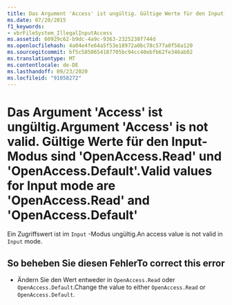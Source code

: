 ```yaml
---
title: Das Argument 'Access' ist ungültig. Gültige Werte für den Input-Modus sind 'OpenAccess.Read' und 'OpenAccess.Default'.
ms.date: 07/20/2015
f1_keywords:
- vbrFileSystem_IllegalInputAccess
ms.assetid: 60929c62-b9dc-4a9c-9363-2325238f744d
ms.openlocfilehash: 4a04e4fe64a5f53e18972a0bc78c577a0f58a120
ms.sourcegitcommit: bf5c5850654187705bc94cc40ebfb62fe346ab02
ms.translationtype: MT
ms.contentlocale: de-DE
ms.lasthandoff: 09/23/2020
ms.locfileid: "91058272"
---
```

# <a name="argument-access-is-not-valid-valid-values-for-input-mode-are-openaccessread-and-openaccessdefault"></a><span data-ttu-id="fd143-103">Das Argument 'Access' ist ungültig.</span><span class="sxs-lookup"><span data-stu-id="fd143-103">Argument 'Access' is not valid.</span></span> <span data-ttu-id="fd143-104">Gültige Werte für den Input-Modus sind 'OpenAccess.Read' und 'OpenAccess.Default'.</span><span class="sxs-lookup"><span data-stu-id="fd143-104">Valid values for Input mode are 'OpenAccess.Read' and 'OpenAccess.Default'</span></span>

<span data-ttu-id="fd143-105">Ein Zugriffswert ist im `Input` -Modus ungültig.</span><span class="sxs-lookup"><span data-stu-id="fd143-105">An access value is not valid in `Input` mode.</span></span>  
  
## <a name="to-correct-this-error"></a><span data-ttu-id="fd143-106">So beheben Sie diesen Fehler</span><span class="sxs-lookup"><span data-stu-id="fd143-106">To correct this error</span></span>  
  
- <span data-ttu-id="fd143-107">Ändern Sie den Wert entweder in `OpenAccess.Read` oder `OpenAccess.Default`.</span><span class="sxs-lookup"><span data-stu-id="fd143-107">Change the value to either `OpenAccess.Read` or `OpenAccess.Default`.</span></span>
